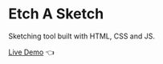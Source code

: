 # Etch A Sketch
Sketching tool built with HTML, CSS and JS.

[Live Demo](https://terencechew.github.io/etch-a-sketch/) :point_left:
